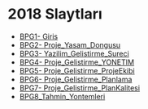 # 2018 Slaytları

<!--Index-->

- [BPG1- Giris](./Ders%20%C4%B0%C3%A7eri%C4%9Fi/2018%20Slaytlar%C4%B1/BPG1-%20Giris.pdf)
- [BPG2- Proje_Yasam_Dongusu](./Ders%20%C4%B0%C3%A7eri%C4%9Fi/2018%20Slaytlar%C4%B1/BPG2-%20Proje_Yasam_Dongusu.pdf)
- [BPG3- Yazilim_Gelistirme_Sureci](./Ders%20%C4%B0%C3%A7eri%C4%9Fi/2018%20Slaytlar%C4%B1/BPG3-%20Yazilim_Gelistirme_Sureci.pdf)
- [BPG4- Proje_Gelistirme_YONETIM](./Ders%20%C4%B0%C3%A7eri%C4%9Fi/2018%20Slaytlar%C4%B1/BPG4-%20Proje_Gelistirme_YONETIM.pdf)
- [BPG5- Proje_Gelistirme_ProjeEkibi](./Ders%20%C4%B0%C3%A7eri%C4%9Fi/2018%20Slaytlar%C4%B1/BPG5-%20Proje_Gelistirme_ProjeEkibi.pdf)
- [BPG6- Proje_Gelistirme_Planlama ](./Ders%20%C4%B0%C3%A7eri%C4%9Fi/2018%20Slaytlar%C4%B1/BPG6-%20Proje_Gelistirme_Planlama%20.pdf)
- [BPG7- Proje_Gelistirme_PlanKalitesi](./Ders%20%C4%B0%C3%A7eri%C4%9Fi/2018%20Slaytlar%C4%B1/BPG7-%20Proje_Gelistirme_PlanKalitesi.pdf)
- [BPG8_Tahmin_Yontemleri](./Ders%20%C4%B0%C3%A7eri%C4%9Fi/2018%20Slaytlar%C4%B1/BPG8_Tahmin_Yontemleri.pdf)

<!--Index-->
